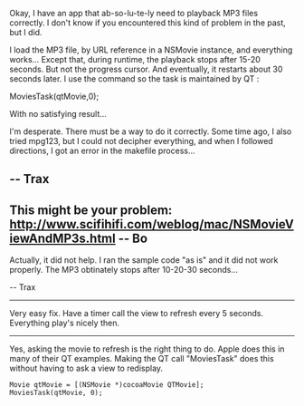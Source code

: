 Okay, I have an app that ab-so-lu-te-ly need to playback MP3 files correctly. I don't know if you encountered this kind of problem in the past, but I did.

I load the MP3 file, by URL reference in a NSMovie instance, and everything works... Except that, during runtime, the playback stops after 15-20 seconds. But not the progress cursor. And eventually, it restarts about 30 seconds later. I use the command so the task is maintained by QT :
    
MoviesTask(qtMovie,0);


With no satisfying result...

I'm desperate. There must be a way to do it correctly. Some time ago, I also tried mpg123, but I could not decipher everything, and when I followed directions, I got an error in the makefile process...

-- Trax
----
This might be your problem: http://www.scifihifi.com/weblog/mac/NSMovieViewAndMP3s.html  -- Bo
----

Actually, it did not help. I ran the sample code "as is" and it did not work properly. The MP3 obtinately stops after 10-20-30 seconds...

-- Trax

----

Very easy fix. Have a timer call the view to refresh every 5 seconds. Everything play's nicely then.

----

Yes, asking the movie to refresh is the right thing to do. Apple does this in many of their QT examples. Making the QT call "MoviesTask" does this without having to ask a view to redisplay.

    
    Movie qtMovie = [(NSMovie *)cocoaMovie QTMovie];
    MoviesTask(qtMovie, 0);
